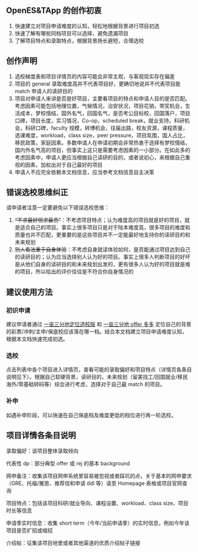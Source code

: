## OpenES&TApp 的创作初衷

1. 快速建立对项目申请难度的认知，轻松地根据背景进行项目初选
2. 快速了解有哪些同档项目可以选择，避免遗漏项目
3. 了解项目特点和录取特点，根据背景扬长避短，合理选校

## 创作声明

1. 选校梯度表和项目详情页的内容可能会非常主观，与客观现实存在偏差
2. 项目的 general 录取难度高并不代表项目好，更确切地说并不代表项目能 match 申请人的读研目的
3. 项目对申请人来讲是否是好项目，主要看项目的特点和申请人目的是否匹配。考虑因素可能包括地理位置，气候情况，治安状况，项目花销，带奖机会，生活成本，梦校情结，国外名气，回国名气，是否考公目标校，回国落户，项目口碑，项目长度，实习情况，Co-op，scheduled break，就业支持，科研机会，科研口碑，faculty 规模，转博机会，往届出路，校友资源，课程质量，选课难度，workload，class size，peer pressure，项目氛围，国人占比，移民政策，家庭因素。多数申请人在申请初期会非常热衷于选择有梦校情结，国内外名气高的项目，但事实上这只是需要考虑因素的一小部分。在如此多的考虑因素中，申请人更应当根据自己读研的目的，或者说初心，来根据自己重视的因素，加权出对于自己最好的项目
4. 申请人不应完全依赖本文档信息，应当参考文档信息自主决策

## 错误选校思维纠正

请申请者注意一定要避免以下错误选校思维：

1. ~~“不求最好但求最贵”~~：不考虑项目特点；认为难度高的项目就是好的项目，就是适合自己的项目。事实上很多项目只是对于陆本难度高，很多项目的难度和质量也并不匹配，更重要的是这些项目并不一定能最好地支持你的读研目的和未来规划
2. ~~别人看法重于自身体验~~：不考虑自身就读体验如何，是否能通过项目达到自己的读研目的；认为应当选择别人认为好的项目。事实上很多人判断项目的好坏是从他们自身的读研目的和未来规划出发的，更有很多人认为好的项目就是难的项目，所以给出的评价往往是不符合你自身情况的

## 建议使用方法

### 初识申请

建议申请者通过 [一亩三分地定位选校版](https://www.1point3acres.com/bbs/forum-79-1.html) 和 [一亩三分地 offer 多多](https://offer.1point3acres.com/) 定位自己的背景的彩票/冲刺/主申/保底校应该落在哪一档。结合本文档建立项目申请难度认知，根据本文档快速完成初选。

### 选校

点击列表中各个项目进入详情页，查看可能的录取偏好和项目特点（详情页各条目说明见下）。根据自己软硬背景，读研目的，未来规划（留美找工/回国就业/移民海外/零基础转码等）综合进行考虑，选择对于自己最 match 的项目。

### 补申

如遇补申阶段，可以快速在自己保底档及难度更低的档位进行再一轮选校。

## 项目详情各条目说明

录取偏好：该项目整体录取倾向

代表性 dp：部分典型 offer 或 rej 的基本 background

网申备注：收集该项目网申系统里容易被忽视或者踩坑的点，关于基本的网申要求（GRE、托福/雅思、推荐信和申请 ddl 等）请至 Homepage 表格或项目官网查询

项目特点：包括该项目科研/就业导向、课程设置、workload、class size、项目时长等信息

申请季实时信息：收集 short term（今年/当前申请季）的实时信息，例如今年该项目是否扩招或缩招

介绍帖：征集该项目地里或者其他渠道的优质介绍帖子链接
